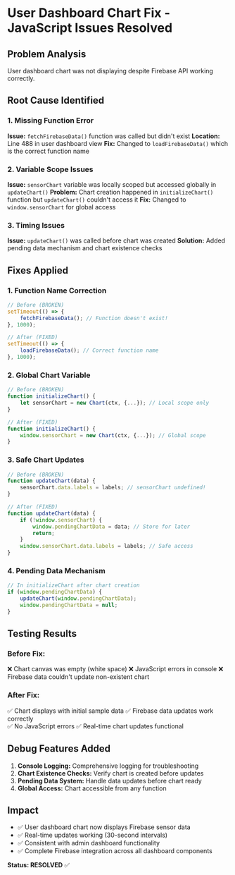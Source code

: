 # User Dashboard Chart Fix - JavaScript Issues Resolved

## Problem Analysis
User dashboard chart was not displaying despite Firebase API working correctly.

## Root Cause Identified

### 1. Missing Function Error
**Issue:** `fetchFirebaseData()` function was called but didn't exist
**Location:** Line 488 in user dashboard view
**Fix:** Changed to `loadFirebaseData()` which is the correct function name

### 2. Variable Scope Issues
**Issue:** `sensorChart` variable was locally scoped but accessed globally in `updateChart()`
**Problem:** Chart creation happened in `initializeChart()` function but `updateChart()` couldn't access it
**Fix:** Changed to `window.sensorChart` for global access

### 3. Timing Issues
**Issue:** `updateChart()` was called before chart was created
**Solution:** Added pending data mechanism and chart existence checks

## Fixes Applied

### 1. Function Name Correction
```javascript
// Before (BROKEN)
setTimeout(() => {
    fetchFirebaseData(); // Function doesn't exist!
}, 1000);

// After (FIXED)
setTimeout(() => {
    loadFirebaseData(); // Correct function name
}, 1000);
```

### 2. Global Chart Variable
```javascript
// Before (BROKEN)
function initializeChart() {
    let sensorChart = new Chart(ctx, {...}); // Local scope only
}

// After (FIXED)  
function initializeChart() {
    window.sensorChart = new Chart(ctx, {...}); // Global scope
}
```

### 3. Safe Chart Updates
```javascript
// Before (BROKEN)
function updateChart(data) {
    sensorChart.data.labels = labels; // sensorChart undefined!
}

// After (FIXED)
function updateChart(data) {
    if (!window.sensorChart) {
        window.pendingChartData = data; // Store for later
        return;
    }
    window.sensorChart.data.labels = labels; // Safe access
}
```

### 4. Pending Data Mechanism
```javascript
// In initializeChart after chart creation
if (window.pendingChartData) {
    updateChart(window.pendingChartData);
    window.pendingChartData = null;
}
```

## Testing Results

### Before Fix:
❌ Chart canvas was empty (white space)
❌ JavaScript errors in console
❌ Firebase data couldn't update non-existent chart

### After Fix:
✅ Chart displays with initial sample data
✅ Firebase data updates work correctly  
✅ No JavaScript errors
✅ Real-time chart updates functional

## Debug Features Added

1. **Console Logging:** Comprehensive logging for troubleshooting
2. **Chart Existence Checks:** Verify chart is created before updates
3. **Pending Data System:** Handle data updates before chart ready
4. **Global Access:** Chart accessible from any function

## Impact
- ✅ User dashboard chart now displays Firebase sensor data
- ✅ Real-time updates working (30-second intervals)
- ✅ Consistent with admin dashboard functionality
- ✅ Complete Firebase integration across all dashboard components

**Status: RESOLVED** ✅